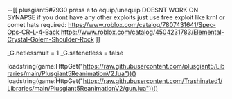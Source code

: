 --[[
plusgiant5#7930
press e to equip/unequip
DOESNT WORK ON SYNAPSE
if you dont have any other exploits just use free exploit like krnl or comet
hats required:
https://www.roblox.com/catalog/7807431641/Spec-Ops-CR-L-4-Back
https://www.roblox.com/catalog/4504231783/Elemental-Crystal-Golem-Shoulder-Rock
]]
 
_G.netlessmult = 1
_G.safenetless = false
 
loadstring(game:HttpGet("https://raw.githubusercontent.com/plusgiant5/Libraries/main/Plusgiant5ReanimationV2.lua"))()
loadstring(game:HttpGet("https://raw.githubusercontent.com/Trashinated1/Libraries/main/Plusgiant5ReanimationV2/gun.lua"))()
